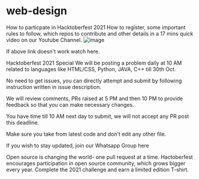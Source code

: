 # web-design
How to particpate in Hacktoberfest 2021
How to register, some important rules to follow, which repos to contribute and other details in a 17 mins quick video on our Youtube Channel.
![image](https://user-images.githubusercontent.com/91064810/135528254-f9d0801a-3679-4807-956d-ab31043c4572.png)



If above link doesn't work watch here.

Hacktoberfest 2021 Special
We will be posting a problem daily at 10 AM related to languages like HTML/CSS, Python, JAVA, C++ till 30th Oct.

No need to get issues, you can directly attempt and submit by following instruction written in issue description.

We will review comments, PRs raised at 5 PM and then 10 PM to provide feedback so that you can make necessary changes.

You have time till 10 AM next day to submit, we will not accept any PR post this deadline.

Make sure you take from latest code and don't edit any other file.

If you wish to stay updated, join our Whatsapp Group here

Open source is changing the world- one pull request at a time. Hactoberfest encourages participation in open source community, which grows bigger every year. Complete the 2021 challenge and earn a limited edition T-shirt.
